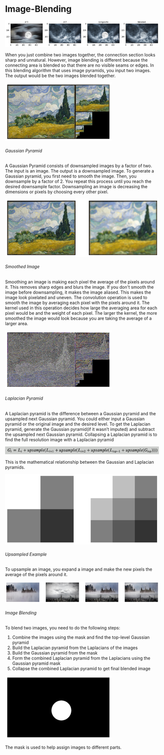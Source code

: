 # Image-Blending

![](Image_Blending_2.png)


When you just combine two images together, the connection section looks sharp and unnatural. However, image blending is different because the connecting area is blended so that there are no visible seams or edges. In this blending algorithm that uses image pyramids, you input two images. The output would be the two images blended together. 


![](Gaussian_Pyramid.png)

###### Gaussian Pyramid



A Gaussian Pyramid consists of downsampled images by a factor of two. The input is an image. The output is a downsampled image. To generate a Gaussian pyramid, you first need to smooth the image. Then, you downsample by a factor of 2. You repeat this process until you reach the desired downsample factor. Downsampling an image is decreasing the dimensions or pixels by choosing every other pixel. 


![](Smoothed_Image.png)

###### Smoothed Image



Smoothing an image is making each pixel the average of the pixels around it. This removes sharp edges and blurs the image. If you don't smooth the image before downsampling, it makes the image aliased. This makes the image look pixelated and uneven. The convolution operation is used to smooth the image by averaging each pixel with the pixels around it. The kernel used in this operation decides how large the averaging area for each pixel would be and the weight of each pixel. The larger the kernel, the more smoothed the image would look because you are taking the average of a larger area.


![](Laplacian_Pyramid.png)

###### Laplacian Pyramid



A Laplacian pyramid is the difference between a Gaussian pyramid and the upsampled next Gaussian pyramid. You could either input a Gaussian pyramid or the original image and the desired level. To get the Laplacian pyramid, generate the Gaussian pyramid(if it wasn’t imputed) and subtract the upsampled next Gaussian pyramid. Collapsing a Laplacian pyramid is to find the full resolution image with a Laplacian pyramid


![](Mathematical_Equation.png)



This is the mathematical relationship between the Gaussian and Laplacian pyramids.


![](Upsampled_Example.png)

###### Upsampled Example



To upsample an image, you expand a image and make the new pixels the average of the pixels around it.


![](Image_Blending_1.png)

###### Image Blending



To blend two images, you need to do the following steps:

1. Combine the images using the mask and find the top-level Gaussian pyramid
2. Build the Laplacian pyramid from the Laplacians of the images
3. Build the Gaussian pyramid from the mask
4. Form the combined Laplacian pyramid from the Laplacians using the Gaussian pyramid mask
5. Collapse the combined Laplacian pyramid to get final blended image


![](Mask.png)


The mask is used to help assign images to different parts.



